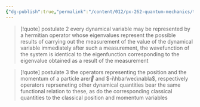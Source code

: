 ```yaml
---
{"dg-publish":true,"permalink":"/content/012/px-262-quantum-mechanics/term-1/c-the-basic-postulates/px-262-c2c-postulates-2-and-3/","noteIcon":"1","created":"2025-08-27T13:14:15.826+01:00","updated":"2024-12-07T14:24:13.000+00:00"}
---
```


> [!quote] postulate 2
> every dynamical variable may be represented by a hermitian operator whose eigenvalues represent the possible results of carrying out the measurement of the value of the dynamical variable
> immediately after such a measurement, the wavefunction of the system is identical to the eigenfunction corresponding to the eigenvalue obtained as a result of the measurement

> [!quote] postulate 3
> the operators representing the position and the momentum of a particle are$\vec r$ and $-i\hbar\vec\nabla$, respectively
> operators reprseneting other dynamical quantities bear the same functional relation to these, as do the corresponding classical quantities to the classical position and momentum variables
